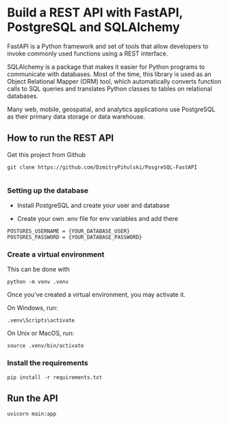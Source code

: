 # Build a REST API with FastAPI, PostgreSQL and SQLAlchemy
FastAPI is a Python framework and set of tools that allow developers to invoke commonly used functions using a REST interface. 

SQLAlchemy is a package that makes it easier for Python programs to communicate with databases. Most of the time, this library is used as an Object Relational Mapper (ORM) tool, which automatically converts function calls to SQL queries and translates Python classes to tables on relational databases.

Many web, mobile, geospatial, and analytics applications use PostgreSQL as their primary data storage or data warehouse.

## How to run the REST API
Get this project from Github
``` 
git clone https://github.com/DzmitryPihulski/PosgreSQL-FastAPI
 
```



### Setting up the database

* Install PostgreSQL and create your user and database

* Create your own .env file for env variables and add there 

``` 
POSTGRES_USERNAME = {YOUR_DATABASE_USER}
POSTGRES_PASSWORD = {YOUR_DATABASE_PASSWORD}
```

### Create a virtual environment
This can be done with 
``` 
python -m venv .venv
 ```

Once you’ve created a virtual environment, you may activate it.

On Windows, run:
``` 
.venv\Scripts\activate
```

On Unix or MacOS, run: 

```
source .venv/bin/activate
```



### Install the requirements 

``` 
pip install -r requirements.txt
```

## Run the API

``` 
uvicorn main:app 
```
